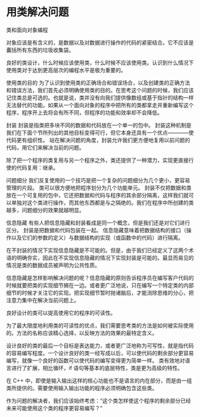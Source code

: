 # 用类解决问题

类和面向对象编程

对象应该是有含义的，是数据以及对数据进行操作的代码的紧密结合。它不应该是囊括所有东西的垃圾收集袋。

良好的类设计，什么时候应该使用类，什么时候不应该使用类。认识到什么情况下使用类对于达到更高层次的编程水平是极为重要的。

使用类的目的
为了认识到使用类的正确场合和错误场合，以及创建类的正确方法和错误方法，我们首先必须明确使用类的目的。在思考这个问题的时候，我们应该记住类总是可选的。也就是说，类并没有向我们提供像数组或基于指针的结构一样无法替代的功能。如果从一个面向对象的程序中把所有的类都拿走并重新编写这个程序，程序开上去将会有所不同，但程序的功能和效率却不会降低。

封装
封装是指类把多块不同的数据和代码放在一个单一的包中。
封装这种机制是我们在下面个节所列出的其他目标变得可行，但它本身还具有一个优点————使代码更有组织性。
站在解决问题的角度，封装允许我们更方便地复用以前问题的代码，用它们来解决当前的问题。

除了把一个程序的类复用与另一个程序之外，类还提供了一种潜力，实现更直接行使的代码复用：继承。

问题细分
我们反复使用的一个技巧是把一个复杂的问题细分为几个更小，更容易管理的片段。
类可以很方便地把程序划分为几个功能单元。
封装不仅把数据和类放在一个可复用的包中，它还把数据和代码与程序的其余部分隔离，这样我们就可以单独对这个类进行操作，而其他东西都是与之隔绝的。我们在程序中所创建的类越多，问题细分的效果就越明显。

信息隐藏
有些人把信息隐藏和封装看成是同一个概念，但是我们还是对它们进行区分。
封装是把数据和代码包装在一起。
信息隐藏意味着把数据结构的接口（操作以及它们的参数的定义）与数据结构的实现（或函数中的代码）进行隔离。

在不封装的情况下实现信息隐藏是不可能的。但是，由于我们已经定义了这两个术语的明确夯实，因此在不实现信息隐藏的情况下实现封装是可能的。最显而易见的情况是类的数据成员被声明为公共性质。

信息隐藏是怎样影响解决问题的呢？信息隐藏的原则告诉程序员在编写客户代码的时候就要把类的实现细节搁在一边。或者更广泛地说，只在编写一个特定类的内部细节的时候才关注它的实现。把实现细节暂时抛诸脑后，才能消除思维的分心，把注意力集中在解决当前问题上。

良好设计的类可以提高使用它的程序的可读性。

为了最大限度地利用类的可读性的优点，我们需要思考类的方法是如何被实际使用的。方法的名称应该精心选择，以反映方法的效果的最特定含义。

设计良好的类的最后一个目标是表达能力，或者更广泛地称为可写性，就是指代码的容易编写程度。一个设计良好的类一经写成以后，可以使代码的剩余部分更容易编写，就像一个良好的函数可以使代码的编写变得更为简单一样。
类有效地对语言进行了扩展，相比循环，if 语句等基本的底层特性，类是更为高级的特性。

在 C++ 中，即使是输入输出这样的核心功能也不是语言的内在部分，而是由一组类所提供的。需要使用输入输出功能的程序必须明确包含这些类。

作为问题的解决者，我们应该始终考虑：“这个类怎样使这个程序的剩余部分已经未来可能使用这个类的程序更容易编写？”
